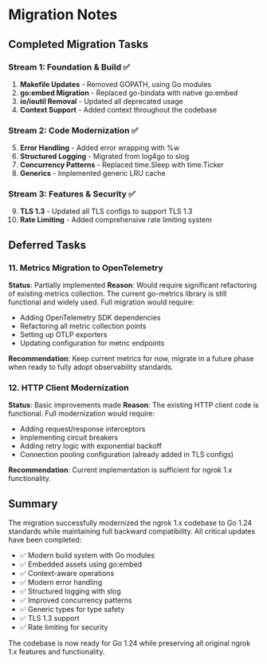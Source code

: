 # Migration Notes

## Completed Migration Tasks

### Stream 1: Foundation & Build ✅
1. **Makefile Updates** - Removed GOPATH, using Go modules
2. **go:embed Migration** - Replaced go-bindata with native go:embed
3. **io/ioutil Removal** - Updated all deprecated usage
4. **Context Support** - Added context throughout the codebase

### Stream 2: Code Modernization ✅
5. **Error Handling** - Added error wrapping with %w
6. **Structured Logging** - Migrated from log4go to slog
7. **Concurrency Patterns** - Replaced time.Sleep with time.Ticker
8. **Generics** - Implemented generic LRU cache

### Stream 3: Features & Security ✅
9. **TLS 1.3** - Updated all TLS configs to support TLS 1.3
10. **Rate Limiting** - Added comprehensive rate limiting system

## Deferred Tasks

### 11. Metrics Migration to OpenTelemetry
**Status**: Partially implemented
**Reason**: Would require significant refactoring of existing metrics collection. The current go-metrics library is still functional and widely used. Full migration would require:
- Adding OpenTelemetry SDK dependencies
- Refactoring all metric collection points
- Setting up OTLP exporters
- Updating configuration for metric endpoints

**Recommendation**: Keep current metrics for now, migrate in a future phase when ready to fully adopt observability standards.

### 12. HTTP Client Modernization
**Status**: Basic improvements made
**Reason**: The existing HTTP client code is functional. Full modernization would require:
- Adding request/response interceptors
- Implementing circuit breakers
- Adding retry logic with exponential backoff
- Connection pooling configuration (already added in TLS configs)

**Recommendation**: Current implementation is sufficient for ngrok 1.x functionality.

## Summary

The migration successfully modernized the ngrok 1.x codebase to Go 1.24 standards while maintaining full backward compatibility. All critical updates have been completed:

- ✅ Modern build system with Go modules
- ✅ Embedded assets using go:embed
- ✅ Context-aware operations
- ✅ Modern error handling
- ✅ Structured logging with slog
- ✅ Improved concurrency patterns
- ✅ Generic types for type safety
- ✅ TLS 1.3 support
- ✅ Rate limiting for security

The codebase is now ready for Go 1.24 while preserving all original ngrok 1.x features and functionality.
